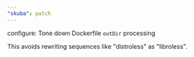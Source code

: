 ```yaml
---
"skuba": patch
---
```


configure: Tone down Dockerfile `outDir` processing

This avoids rewriting sequences like "distroless" as "libroless".
